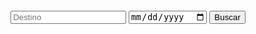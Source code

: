 <!DOCTYPE html>
<html lang="en">
<head>
 <meta charset="UTF-8">
 <meta name="viewport" content="width=device-width, initial-scale=1.0">
 <link rel="stylesheet" href="styles.css">
 <title>Agencia de Viajes</title>
 <style>
    .search-container {
 text-align: center;
 margin-top: 20px;
}
#results-container {
 margin-top: 20px;
}
.result {
 border: 1px solid #ccc;
 padding: 10px;
 margin: 10px 0;
}
.offer {
  border: 2px solid #f39c12;
  padding: 10px;
  margin: 20px 0;
  background-color: #fdf2e3;
}
 </style>
</head>
<body>
 <div class="search-container">
   <input type="text" id="destination" placeholder="Destino" oninput="debounceSearch()">
   <input type="date" id="travel-date" onchange="search()">
   <button onclick="search()">Buscar</button>
 </div>
 <div id="results-container">
 </div>
 <script src="/socket.io/socket.io.js"></script>
 <script>
    
   let debounceTimeout;

   function debounceSearch() {
     clearTimeout(debounceTimeout);
     debounceTimeout = setTimeout(() => {
       search();
     }, 300);
   }
   
   async function search() {
     const destination = document.getElementById('destination').value;
     const travelDate = document.getElementById('travel-date').value;
     
     const response = await fetch(`/api/search?destination=${destination}&travelDate=${travelDate}`);
     const results = await response.json();
     

     const resultsContainer = document.getElementById('results-container');
     resultsContainer.innerHTML = '';
     results.forEach(result => {
       const resultDiv = document.createElement('div');
       resultDiv.className = 'result';
       resultDiv.innerHTML = `
         <h3>${result.title}</h3>
         <p>${result.description}</p>
         <p>Precio: ${result.price}</p>
       `;
       resultsContainer.appendChild(resultDiv);
     });
   }

   const socket = io();

   socket.on('specialOffer', (offer) => {
     const offerDiv = document.createElement('div');
     offerDiv.className = 'offer';
     offerDiv.innerHTML = `
       <h3>${offer.title}</h3>
       <p>${offer.description}</p>
       <p>Precio: ${offer.price}</p>
     `;
     document.body.appendChild(offerDiv);
   });
 </script>
</body>
</html>
